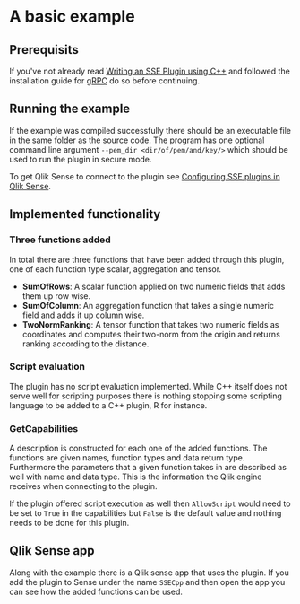 # A basic example

## Prerequisits
If you've not already read [Writing an SSE Plugin using C++](../README.md) and followed the installation guide for [gRPC](http://www.grpc.io/docs/quickstart/cpp.html) do so before continuing.

## Running the example

If the example was compiled successfully there should be an executable file in the same folder as the source code. The program has one optional command line argument `--pem_dir <dir/of/pem/and/key/>` which should be used to run the plugin in secure mode.

To get Qlik Sense to connect to the plugin see [Configuring SSE plugins in Qlik Sense](../../../docs/configuration.md).

## Implemented functionality

### Three functions added

In total there are three functions that have been added through this plugin, one of each function type scalar, aggregation and tensor.

* __SumOfRows__: A scalar function applied on two numeric fields that adds them up row wise.
* __SumOfColumn__: An aggregation function that takes a single numeric field and adds it up column wise.
* __TwoNormRanking__: A tensor function that takes two numeric fields as coordinates and computes their two-norm from the origin and returns ranking according to the distance.

### Script evaluation

The plugin has no script evaluation implemented. While C++ itself does not serve well for scripting purposes there is nothing stopping some scripting language to be added to a C++ plugin, R for instance.

### GetCapabilities

A description is constructed for each one of the added functions. The functions are given names, function types and data return type. Furthermore the parameters that a given function takes in are described as well with name and data type. This is the information the Qlik engine receives when connecting to the plugin.

If the plugin offered script execution as well then `AllowScript` would need to be set to `True` in the capabilities but `False` is the default value and nothing needs to be done for this plugin.

## Qlik Sense app

Along with the example there is a Qlik sense app that uses the plugin. If you add the plugin to Sense under the name `SSECpp` and then open the app you can see how the added functions can be used.
